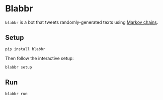 # Blabbr

`blabbr` is a bot that tweets randomly-generated texts using
[Markov chains](markovify).

[markovify]: https://github.com/jsvine/markovify

## Setup

    pip install blabbr

Then follow the interactive setup:

    blabbr setup

## Run

    blabbr run
